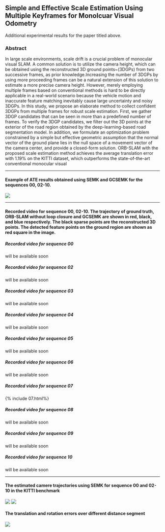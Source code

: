 ## Simple and Effective Scale Estimation Using Multiple Keyframes for Monolcuar Visual Odometry
Additional experimental results for the paper titled above.
### Abstract
In large scale environments, scale drift is a crucial problem of monocular visual SLAM. A common solution is to utilize the camera height, which can be obtained using the reconstructed 3D ground points~(3DGPs) from two successive frames, as prior knowledge.Increasing the number of 3DGPs by using more proceeding frames can be a natural extension of this solution to estimate a more precise camera height. However, merely employing multiple frames based on conventional methods is hard to be directly applicable in a real-world scenario because the vehicle motion and inaccurate feature matching inevitably cause large uncertainty and noisy 3DGPs. In this study, we propose an elaborate method to collect confident 3DGPs from multiple frames for robust scale estimation. First, we gather 3DGP candidates that can be seen in more than a predefined number of frames. To verify the 3DGP candidates, we filter out the 3D points at the exterior of the road region obtained by the deep-learning-based road segmentation model. In addition, we formulate an optimization problem constrained by a simple but effective geometric assumption that the normal vector of the ground plane lies in the null space of a movement vector of the camera center, and provide a closed-form solution. ORB-SLAM with the proposed scale estimation method achieves the average translation error with 1.19\% on the KITTI dataset, which outperforms the state-of-the-art conventional monocular visual 

*****************************************************************************************
#### Example of ATE results obtained using SEMK and GCSEMK for the sequences 00, 02-10.
![](https://lh3.googleusercontent.com/_AWlXssapyejeQYZMRqWqg0hMMvNyokqRgexX6Ioyw7g9dde-34dM8wbLWsqxo8Kr3lZ_vtowzA03Pf1aJDzMn5RSWcX6tK_AEQP0HwX6GOfRDPg_Dc99EfYmpoTtdu6eQITMqbFpz54rtz3T4-qHtcXr1rlc34egbbNExGzTw971QR8-c3DMsA-bA2RHYnCkMcjR7WPXlbOdtBlCq9mQIoGMOqNJmrFlfGH1DGHIRxrafKxSwm5MwToAssOjYC1INU4keMomclLl_5-qDFtT-zwzCKd8bizKWS0rLzZrdWumamnwY6YC8N-QSPsdoty3PhedjYac6rQToQ9wefXbOkS2RslTQMn_uQOpqpxt_O3Rq7ScLomctgZ1FUH_fHVCd9Vrtc_2bGkI0RmntMjYh0O0DhfDkkJHYkuE6WrlGgwUDR-RxpIst0d-zyhOXjuMQPzfFtxf_GIa8290-OoaP6ThplItbNdw-EKuLh00paFlmUf7cwkyrwOCw9WJ1FVlV6It_ev7V-jNvCUhW75mOK3gCJzrpY6WHh6MBRhfu7q4I7oCs0GGYKEBtVD632cpkUHFlGdUxpYjWogktd_I1gVC2TYqhWtAOwW-nkSOgzq4UXT1_gChsBRtbL4AlzDe3YgSnpUMEdE55ZKCqHS5meAIF986IZIFqJQuE45_Pho9EmwJ1FunC5tqj9D=w360-h518-no?authuser=0)

*****************************************************************************************
#### Recorded video for sequence 00, 02-10. The trajectory of ground truth, ORB-SLAM without loop closure and GCSEMK are shown in red, black, and blue respectively. The black sparse points are the reconstructed 3D points. The detected feature points on the ground region are shown as red square in the image.
##### Recorded video for sequence 00
will be available soon
##### Recorded video for sequence 02
will be available soon
##### Recorded video for sequence 03
will be available soon
##### Recorded video for sequence 04
will be available soon
##### Recorded video for sequence 05
will be available soon
##### Recorded video for sequence 06
will be available soon
##### Recorded video for sequence 07
{% include 07.html%}
##### Recorded video for sequence 08
will be available soon
##### Recorded video for sequence 09
will be available soon
##### Recorded video for sequence 10
will be available soon

*****************************************************************************************
#### The estimated camere trajectories using SEMK for sequence 00 and 02-10 in the KITTI benchmark
![](https://lh3.googleusercontent.com/pw/ACtC-3fpxjxGrH9vo3aunm7OQlyg-VUT-TtbkOlRomXZZIiFXR_U-j4NkRO6L-5oqwTL2A7WD6UmKX0O8d9IKFGLhk-NtVlWotDj4W-uBuGPvH55rFEC5FdX55SE2NgX7RbmSZ5epWd4J-wo-Bv7SEjdChKC=w682-h984-no?authuser=0)
![](https://lh3.googleusercontent.com/pw/ACtC-3fcM9mUw8NAds1as8qoTsAdJLfhA2VolYVrZ9Age-XeyCp13l_lC6sFWu09uOzvTUjTWbU0k4gRk6X6ryM0n3ej3LV71Q0GSVqalbTzy99E5eq3TNM_Xrb30QbCUy0CYaoTaetAoIQ13fJ-WrIWovm2=w682-h984-no?authuser=0)
#### The translation and rotation errors over different distance segment
![](https://lh3.googleusercontent.com/y-UtdrDdi7BnH2KPBb_cZKSmESmdhCQckg0vuTvdjvbQhJorMHbfNIc-ttkPNZIEC-R37Z0yu8ccHfFiCd1bV3zkTW3vZB7VooGEct6flOCvzxRLH96Ohesv_Lp-05zhzX_K7ArDL2aUFQAKwjbqxjjgL9QYWrViCwb6Qa9x2nHBQ1lyKlGoF9fqpg-b3WF8RYYN7DcvmRexoaVO9H02Vf9f1OCo3KHPXM1Al1zfUdTUkE9swudF_mwINpxxi2KuZAZsvqg2cztE60UnUwIIt0BDOkf5vN_Imcec4URypr-M9FCxmIGNhHNwOCqR7U35FeV_p0vBJJ2P5lfKL3sa4joX_RCfGl8cmmGwQ_tTXPxkPk_s7GnKGnhK-JClzBf2v8jzSbgpzjjCvHT_8MkQJGfNLyBaVGYtQfKVedG4_cjn9xIz-P272mUH_xWbNa9yqY2G-uYrrLKfEdUM1ZdqCMFkFk66AsLNmciYpMJmdVd6Ic_mtURzOnTZ00B26nmBi9sSWbqAxxLGPngg-nZTg6zC_yc_g61VP7Ac1oNj8fV6kSrNzAGIpdn3EPdI2FYcjd0DjPel8TkE2ugCn4djAlLe-vGmq8qqMNkbEpjbvgpoT-_yD-uipEy4Jfv71wbPM0jojMn2RCu5wUUp5V3WMVcQr_rCAhRQEYyf0ZFgDv7TFMe48pRsm-hiY3Qo=w720-h1040-no?authuser=0)
